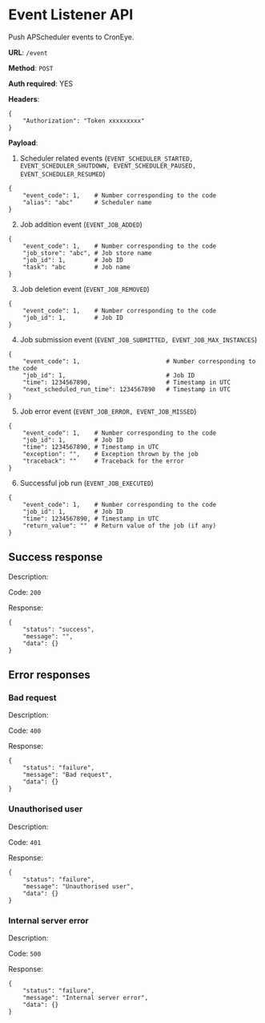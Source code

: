 # Event Listener API

Push APScheduler events to CronEye.

**URL**: `/event`

**Method**: `POST`

**Auth required**: YES

**Headers**:

```
{
    "Authorization": "Token xxxxxxxxx"
}
```

**Payload**:

1. Scheduler related events (`EVENT_SCHEDULER_STARTED, EVENT_SCHEDULER_SHUTDOWN, EVENT_SCHEDULER_PAUSED, EVENT_SCHEDULER_RESUMED`)

```
{
    "event_code": 1,    # Number corresponding to the code
    "alias": "abc"      # Scheduler name
}
```

2. Job addition event (`EVENT_JOB_ADDED`)

```
{
    "event_code": 1,    # Number corresponding to the code
    "job_store": "abc", # Job store name
    "job_id": 1,        # Job ID
    "task": "abc        # Job name
}
```

3. Job deletion event (`EVENT_JOB_REMOVED`)

```
{
    "event_code": 1,    # Number corresponding to the code
    "job_id": 1,        # Job ID
}
```

4. Job submission event (`EVENT_JOB_SUBMITTED, EVENT_JOB_MAX_INSTANCES`)

```
{
    "event_code": 1,                        # Number corresponding to the code
    "job_id": 1,                            # Job ID
    "time": 1234567890,                     # Timestamp in UTC
    "next_scheduled_run_time": 1234567890   # Timestamp in UTC
}
```

5. Job error event (`EVENT_JOB_ERROR, EVENT_JOB_MISSED`)

```
{
    "event_code": 1,    # Number corresponding to the code
    "job_id": 1,        # Job ID
    "time": 1234567890, # Timestamp in UTC
    "exception": "",    # Exception thrown by the job
    "traceback": ""     # Traceback for the error
}
```

6. Successful job run (`EVENT_JOB_EXECUTED`)

```
{
    "event_code": 1,    # Number corresponding to the code
    "job_id": 1,        # Job ID
    "time": 1234567890, # Timestamp in UTC
    "return_value": ""  # Return value of the job (if any)
}
```

## Success response

Description:

Code: `200`

Response:

```
{
    "status": "success",
    "message": "",
    "data": {}
}
```

## Error responses

### Bad request

Description:

Code: `400`

Response:

```
{
    "status": "failure",
    "message": "Bad request",
    "data": {}
}
```

### Unauthorised user

Description:

Code: `401`

Response:

```
{
    "status": "failure",
    "message": "Unauthorised user",
    "data": {}
}
```

### Internal server error

Description:

Code: `500`

Response:

```
{
    "status": "failure",
    "message": "Internal server error",
    "data": {}
}
```
